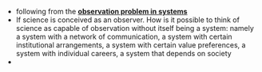 - following from the **[observation problem in systems](../notes/observation_problem_in_systems)**
- If science is conceived as an observer. How is it possible to think of science as capable of observation without itself being a system: namely a system with a network of communication, a system with certain institutional arrangements, a system with certain value preferences, a system with individual careers, a system that depends on society 
- 